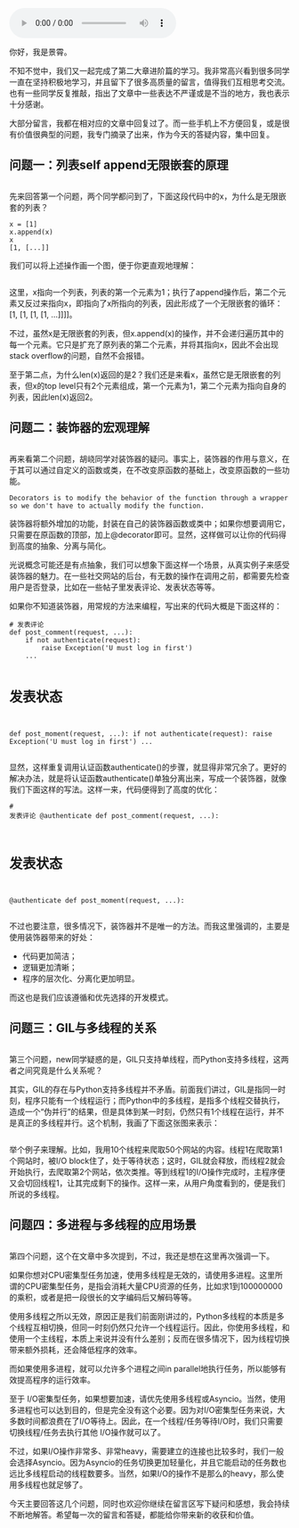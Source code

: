 <audio title="25 _ 答疑（二）：GIL与多线程是什么关系呢？" src="https://static001.geekbang.org/resource/audio/2a/7e/2a39adf03fc5aaa05cfafafea3f0387e.mp3" controls="controls"></audio> 
<p>你好，我是景霄。</p><p>不知不觉中，我们又一起完成了第二大章进阶篇的学习。我非常高兴看到很多同学一直在坚持积极地学习，并且留下了很多高质量的留言，值得我们互相思考交流。也有一些同学反复推敲，指出了文章中一些表达不严谨或是不当的地方，我也表示十分感谢。</p><p>大部分留言，我都在相对应的文章中回复过了。而一些手机上不方便回复，或是很有价值很典型的问题，我专门摘录了出来，作为今天的答疑内容，集中回复。</p><h2>问题一：列表self append无限嵌套的原理</h2><p><img src="https://static001.geekbang.org/resource/image/9d/a0/9d6c8c7a5adc13e9119d08dc3f1052a0.png" alt=""></p><p>先来回答第一个问题，两个同学都问到了，下面这段代码中的x，为什么是无限嵌套的列表？</p><pre><code>x = [1]
x.append(x)
x
[1, [...]]
</code></pre><p>我们可以将上述操作画一个图，便于你更直观地理解：</p><p><img src="https://static001.geekbang.org/resource/image/00/5f/001a607f3f29f68975be3e706711325f.png" alt=""></p><p>这里，x指向一个列表，列表的第一个元素为1；执行了append操作后，第二个元素又反过来指向x，即指向了x所指向的列表，因此形成了一个无限嵌套的循环：[1, [1, [1, [1, …]]]]。</p><p>不过，虽然x是无限嵌套的列表，但x.append(x)的操作，并不会递归遍历其中的每一个元素。它只是扩充了原列表的第二个元素，并将其指向x，因此不会出现stack overflow的问题，自然不会报错。</p><p>至于第二点，为什么len(x)返回的是2？我们还是来看x，虽然它是无限嵌套的列表，但x的top level只有2个元素组成，第一个元素为1，第二个元素为指向自身的列表，因此len(x)返回2。</p><!-- [[[read_end]]] --><h2>问题二：装饰器的宏观理解</h2><p><img src="https://static001.geekbang.org/resource/image/17/6f/17fcf8a9ef8685025fb5f792bc26116f.png" alt=""></p><p>再来看第二个问题，胡峣同学对装饰器的疑问。事实上，装饰器的作用与意义，在于其可以通过自定义的函数或类，在不改变原函数的基础上，改变原函数的一些功能。</p><pre><code>Decorators is to modify the behavior of the function through a wrapper so we don't have to actually modify the function.
</code></pre><p>装饰器将额外增加的功能，封装在自己的装饰器函数或类中；如果你想要调用它，只需要在原函数的顶部，加上@decorator即可。显然，这样做可以让你的代码得到高度的抽象、分离与简化。</p><p>光说概念可能还是有点抽象，我们可以想象下面这样一个场景，从真实例子来感受装饰器的魅力。在一些社交网站的后台，有无数的操作在调用之前，都需要先检查用户是否登录，比如在一些帖子里发表评论、发表状态等等。</p><p>如果你不知道装饰器，用常规的方法来编程，写出来的代码大概是下面这样的：</p><pre><code># 发表评论
def post_comment(request, ...):
    if not authenticate(request):
        raise Exception('U must log in first')
    ...
    
# 发表状态
def post_moment(request, ...):
    if not authenticate(request):
        raise Exception('U must log in first')
    ...
</code></pre><p>显然，这样重复调用认证函数authenticate()的步骤，就显得非常冗余了。更好的解决办法，就是将认证函数authenticate()单独分离出来，写成一个装饰器，就像我们下面这样的写法。这样一来，代码便得到了高度的优化：</p><pre><code># 发表评论
@authenticate
def post_comment(request, ...):

# 发表状态
@authenticate
def post_moment(request, ...):
</code></pre><p>不过也要注意，很多情况下，装饰器并不是唯一的方法。而我这里强调的，主要是使用装饰器带来的好处：</p><ul>
<li>代码更加简洁；</li>
<li>逻辑更加清晰；</li>
<li>程序的层次化、分离化更加明显。</li>
</ul><p>而这也是我们应该遵循和优先选择的开发模式。</p><h2>问题三：GIL与多线程的关系</h2><p><img src="https://static001.geekbang.org/resource/image/34/f1/3492e32a3396872095242be23db19ef1.png" alt=""></p><p>第三个问题，new同学疑惑的是，GIL只支持单线程，而Python支持多线程，这两者之间究竟是什么关系呢？</p><p>其实，GIL的存在与Python支持多线程并不矛盾。前面我们讲过，GIL是指同一时刻，程序只能有一个线程运行；而Python中的多线程，是指多个线程交替执行，造成一个“伪并行”的结果，但是具体到某一时刻，仍然只有1个线程在运行，并不是真正的多线程并行。这个机制，我画了下面这张图来表示：</p><p><img src="https://static001.geekbang.org/resource/image/e0/7b/e09b09170e0d2990d2e7f4e6a0292d7b.png" alt=""></p><p>举个例子来理解。比如，我用10个线程来爬取50个网站的内容。线程1在爬取第1个网站时，被I/O block住了，处于等待状态；这时，GIL就会释放，而线程2就会开始执行，去爬取第2个网站，依次类推。等到线程1的I/O操作完成时，主程序便又会切回线程1，让其完成剩下的操作。这样一来，从用户角度看到的，便是我们所说的多线程。</p><h2>问题四：多进程与多线程的应用场景</h2><p><img src="https://static001.geekbang.org/resource/image/a8/12/a853c99985472bfabc59d76839df4d12.png" alt=""></p><p>第四个问题，这个在文章中多次提到，不过，我还是想在这里再次强调一下。</p><p>如果你想对CPU密集型任务加速，使用多线程是无效的，请使用多进程。这里所谓的CPU密集型任务，是指会消耗大量CPU资源的任务，比如求1到100000000的乘积，或者是把一段很长的文字编码后又解码等等。</p><p>使用多线程之所以无效，原因正是我们前面刚讲过的，Python多线程的本质是多个线程互相切换，但同一时刻仍然只允许一个线程运行。因此，你使用多线程，和使用一个主线程，本质上来说并没有什么差别；反而在很多情况下，因为线程切换带来额外损耗，还会降低程序的效率。</p><p>而如果使用多进程，就可以允许多个进程之间in parallel地执行任务，所以能够有效提高程序的运行效率。</p><p>至于 I/O密集型任务，如果想要加速，请优先使用多线程或Asyncio。当然，使用多进程也可以达到目的，但是完全没有这个必要。因为对I/O密集型任务来说，大多数时间都浪费在了I/O等待上。因此，在一个线程/任务等待I/O时，我们只需要切换线程/任务去执行其他  I/O操作就可以了。</p><p>不过，如果I/O操作非常多、非常heavy，需要建立的连接也比较多时，我们一般会选择Asyncio。因为Asyncio的任务切换更加轻量化，并且它能启动的任务数也远比多线程启动的线程数要多。当然，如果I/O的操作不是那么的heavy，那么使用多线程也就足够了。</p><p>今天主要回答这几个问题，同时也欢迎你继续在留言区写下疑问和感想，我会持续不断地解答。希望每一次的留言和答疑，都能给你带来新的收获和价值。</p><p></p>